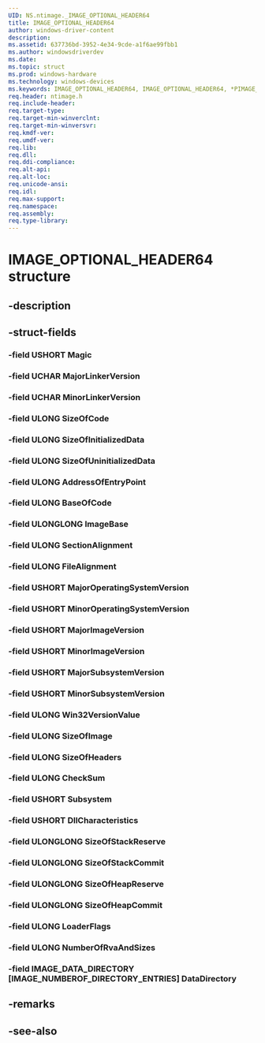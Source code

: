 ```yaml
---
UID: NS.ntimage._IMAGE_OPTIONAL_HEADER64
title: IMAGE_OPTIONAL_HEADER64
author: windows-driver-content
description: 
ms.assetid: 637736bd-3952-4e34-9cde-a1f6ae99fbb1
ms.author: windowsdriverdev
ms.date: 
ms.topic: struct
ms.prod: windows-hardware
ms.technology: windows-devices
ms.keywords: IMAGE_OPTIONAL_HEADER64, IMAGE_OPTIONAL_HEADER64, *PIMAGE_OPTIONAL_HEADER64
req.header: ntimage.h
req.include-header:
req.target-type:
req.target-min-winverclnt:
req.target-min-winversvr:
req.kmdf-ver:
req.umdf-ver:
req.lib:
req.dll:
req.ddi-compliance:
req.alt-api:
req.alt-loc:
req.unicode-ansi:
req.idl:
req.max-support:
req.namespace:
req.assembly:
req.type-library:
---
```


# IMAGE_OPTIONAL_HEADER64 structure

## -description



## -struct-fields

### -field USHORT Magic			
 	
### -field UCHAR MajorLinkerVersion			
 	
### -field UCHAR MinorLinkerVersion			
 	
### -field ULONG SizeOfCode			
 	
### -field ULONG SizeOfInitializedData			
 	
### -field ULONG SizeOfUninitializedData			
 	
### -field ULONG AddressOfEntryPoint			
 	
### -field ULONG BaseOfCode			
 	
### -field ULONGLONG ImageBase			
 	
### -field ULONG SectionAlignment			
 	
### -field ULONG FileAlignment			
 	
### -field USHORT MajorOperatingSystemVersion			
 	
### -field USHORT MinorOperatingSystemVersion			
 	
### -field USHORT MajorImageVersion			
 	
### -field USHORT MinorImageVersion			
 	
### -field USHORT MajorSubsystemVersion			
 	
### -field USHORT MinorSubsystemVersion			
 	
### -field ULONG Win32VersionValue			
 	
### -field ULONG SizeOfImage			
 	
### -field ULONG SizeOfHeaders			
 	
### -field ULONG CheckSum			
 	
### -field USHORT Subsystem			
 	
### -field USHORT DllCharacteristics			
 	
### -field ULONGLONG SizeOfStackReserve			
 	
### -field ULONGLONG SizeOfStackCommit			
 	
### -field ULONGLONG SizeOfHeapReserve			
 	
### -field ULONGLONG SizeOfHeapCommit			
 	
### -field ULONG LoaderFlags			
 	
### -field ULONG NumberOfRvaAndSizes			
 	
### -field IMAGE_DATA_DIRECTORY [IMAGE_NUMBEROF_DIRECTORY_ENTRIES] DataDirectory			
 	
## -remarks

## -see-also